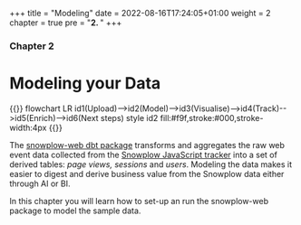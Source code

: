 +++
title = "Modeling"
date = 2022-08-16T17:24:05+01:00
weight = 2
chapter = true
pre = "<b>2. </b>"
+++

### Chapter 2

# Modeling your Data

{{<mermaid>}}
flowchart LR
    id1(Upload)-->id2(Model)-->id3(Visualise)-->id4(Track)-->id5(Enrich)-->id6(Next steps)
    style id2 fill:#f9f,stroke:#000,stroke-width:4px
{{</mermaid >}}


The [snowplow-web dbt package](https://hub.getdbt.com/snowplow/snowplow_web/latest/) transforms and aggregates the raw web event data collected from the [Snowplow JavaScript tracker](https://github.com/snowplow/snowplow-javascript-tracker) into a set of derived tables: *page views, sessions* and *users*. Modeling the data makes it easier to digest and derive business value from the Snowplow data either through AI or BI.

In this chapter you will learn how to set-up an run the snowplow-web package to model the sample data.
